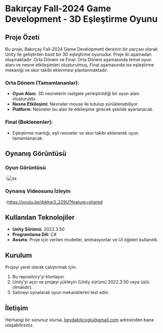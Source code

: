 # Bakırçay Fall-2024 Game Development - 3D Eşleştirme Oyunu

## Proje Özeti

Bu proje, Bakırçay Fall-2024 Game Development dersinin bir parçası olarak Unity ile geliştirilen basit bir 3D eşleştirme oyunudur. Proje iki aşamadan oluşmaktadır: Orta Dönem ve Final. Orta Dönem aşamasında temel oyun alanı ve nesne etkileşimleri oluşturulmuş, Final aşamasında ise eşleştirme mekaniği ve skor takibi eklenmesi planlanmaktadır.

### Orta Dönem (Tamamlananlar):
- **Oyun Alanı**: 3D nesnelerin rastgele yerleştirildiği bir oyun alanı oluşturuldu.
- **Nesne Etkileşimi**: Nesneler mouse ile tutulup sürüklenebiliyor.
- **Platform**: Nesneler bu alan ile etkileşime girecek şekilde ayarlanacak.

### Final (Beklenenler):
- Eşleştirme mantığı, eşli nesneler ve skor takibi eklenerek oyun tamamlanacak.

## Oynanış Görüntüsü
### Oyun Görüntüsü
-![ss](https://github.com/user-attachments/assets/4c584f92-46b0-4c0a-a7ec-3edd4f0783f2)
### Oynanış Videosunu İzleyin
-https://youtu.be/jbkhw3_229U?feature=shared

## Kullanılan Teknolojiler

- **Unity Sürümü**: 2022.3.50
- **Programlama Dili**: C#
- **Assets**: Proje için verilen modeller, animasyonlar ve UI öğeleri kullanıldı.

## Kurulum

Projeyi yerel olarak çalıştırmak için:

1. Bu repository'yi klonlayın.
2. Unity'yi açın ve projeyi yükleyin (Unity sürümü 2022.3.50 veya üstü olmalıdır).
3. Sahneyi oynatarak oyun mekaniklerini test edin.

## İletişim

Herhangi bir sorunuz olursa, beydakilicoglu@gmail.com adresinden bana ulaşabilirsiniz.
